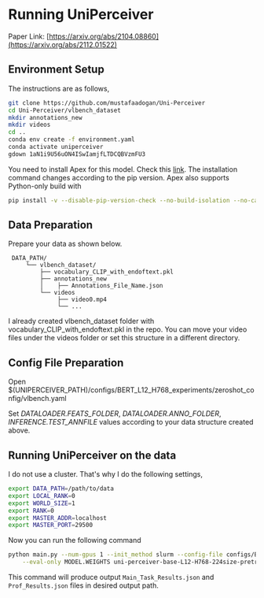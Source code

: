 # Running UniPerceiver
Paper Link: [https://arxiv.org/abs/2104.08860](https://arxiv.org/abs/2112.01522)

## Environment Setup

The instructions are as follows,

```bash
git clone https://github.com/mustafaadogan/Uni-Perceiver
cd Uni-Perceiver/vlbench_dataset
mkdir annotations_new
mkdir videos
cd ..
conda env create -f environment.yaml
conda activate uniperceiver
gdown 1aN1i9U56uON4ISwIamjfLTDCQBVzmFU3
```

You need to install Apex for this model. Check this [link](https://github.com/NVIDIA/apex). The installation command changes according to the pip version. Apex also supports Python-only build with

```bash
pip install -v --disable-pip-version-check --no-build-isolation --no-cache-dir ./
```

## Data Preparation

Prepare your data as shown below.   
 ``` 
  DATA_PATH/
      └── vlbench_dataset/
          ├── vocabulary_CLIP_with_endoftext.pkl
          ├── annotations_new
          │    ├── Annotations_File_Name.json
          └── videos
               ├── video0.mp4
               └── ...
  ```
I already created vlbench_dataset folder with vocabulary_CLIP_with_endoftext.pkl in the repo. You can move your video files under the videos folder or set this structure in a different directory.

## Config File Preparation
Open $(UNIPERCEIVER_PATH)/configs/BERT_L12_H768_experiments/zeroshot_config/vlbench.yaml

Set *DATALOADER.FEATS_FOLDER*, *DATALOADER.ANNO_FOLDER*, *INFERENCE.TEST_ANNFILE* values according to your data structure created above. 

## Running UniPerceiver on the data

I do not use a cluster. That's why I do the following settings,
```bash
export DATA_PATH=/path/to/data
export LOCAL_RANK=0
export WORLD_SIZE=1
export RANK=0
export MASTER_ADDR=localhost
export MASTER_PORT=29500
```
Now you can run the following command
```bash
python main.py --num-gpus 1 --init_method slurm --config-file configs/BERT_L12_H768_experiments/zeroshot_config/vlbench.yaml \
    --eval-only MODEL.WEIGHTS uni-perceiver-base-L12-H768-224size-pretrained.pth OUTPUT_DIR /path/to/output
```

This command will produce output `Main_Task_Results.json` and `Prof_Results.json` files in desired output path.
